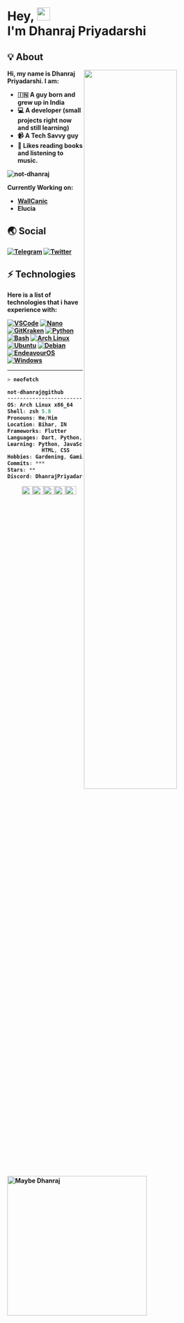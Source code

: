<h1 align=left><b>Hey, <img src="https://user-images.githubusercontent.com/80586983/170262939-814e2ea9-1881-4d16-9acd-fbc92a3c359a.gif" width="30px"><br>I'm Dhanraj Priyadarshi</h1>


## 💡 About
<a href="https://github.com/not-dhanraj">
<!--   <img align="right" width="45%" src="https://github-readme-stats.vercel.app/api?username=not-dhanraj&theme=radical&show_icons=true)"> -->
  <img align="right" width="65%" src="https://github-readme-streak-stats.herokuapp.com/?user=not-dhanraj&theme=radical">
</a>

Hi, my name is **Dhanraj Priyadarshi**. I am:
- 🇮🇳 A guy born and grew up in India
- 💻 A developer (small projects right now and still learning)
- 📹 A Tech Savvy guy
- 📖 Likes reading books and listening to music.

![not-dhanraj](https://komarev.com/ghpvc/?username=not-dhanraj)

Currently Working on:

- [WallCanic](https://bit.ly/WallCanic)
- Elucia

## 🌏 Social


[![Telegram](https://img.shields.io/badge/Telegram-lightblue?logo=telegram&logoColor=333333&style=for-the-badge)](https://telegram.me/berserkdhanraj)
[![Twitter](https://img.shields.io/badge/Twitter-lightblue?logo=twitter&logoColor=333333&style=for-the-badge)](https://twitter.com/berserkdhanraj)<br>

## ⚡ Technologies

Here is a list of technologies that i have experience with:

[![VSCode](https://img.shields.io/badge/Visual%20Studio%20Code-%23007ACC.svg?style=for-the-badge&logo=visual-studio-code&logoColor=FFFFFF)](https://code.visualstudio.com)
[![Nano](https://img.shields.io/badge/GNU%20Nano-%2357A143.svg?style=for-the-badge&logo=GNU&logoColor=FFFFFF)](https://www.nano-editor.org/)
[![GitKraken](https://img.shields.io/badge/GitKraken-purple?style=for-the-badge&logo=GitKraken&logoColor=FFFFFF)](https://atom.io)
[![Python](https://img.shields.io/badge/python%20-%2314354C.svg?style=for-the-badge&logo=python&logoColor=FFFFFF)](https://www.python.org)
[![Bash](https://img.shields.io/badge/Bash-%2300599C.svg?style=for-the-badge&logo=GNU%20Bash&logoColor=FFFFFF)](https://www.gnu.org/software/bash/)
[![Arch Linux](https://img.shields.io/badge/arch_linux-%231793D1.svg?style=for-the-badge&logo=arch-linux&logoColor=FFFFFF)](https://www.archlinux.org)
[![Ubuntu](https://img.shields.io/badge/ubuntu%20-%23E95420.svg?style=for-the-badge&logo=ubuntu&logoColor=FFFFFF)](https://ubuntu.com)
[![Debian](https://img.shields.io/badge/-Debian-purple?style=for-the-badge&logo=debian&logoColor=FFFFFF)](https://debian.org)
[![EndeavourOS](https://img.shields.io/badge/EndeavourOS-%2335BF5C.svg?style=for-the-badge&logo=linux&logoColor=FFFFFF)](https://endeavouros.com)
[![Windows](https://img.shields.io/badge/windows%20-%230078D6.svg?style=for-the-badge&logo=windows&logoColor=FFFFFF)](https://www.microsoft.com/en-gb/software-download/windows10)


---

```zsh
> neofetch
```

<img align="left" src="https://avatars.githubusercontent.com/u/80586983?v=4" alt="Maybe Dhanraj" width="320" /> 

```csharp
not-dhanraj@github
-------------------------
OS: Arch Linux x86_64
Shell: zsh 5.8
Pronouns: He/Him
Location: Bihar, IN
Frameworks: Flutter
Languages: Dart, Python, C, C++
Learning: Python, JavaScript,
           HTML, CSS
Hobbies: Gardening, Gaming, Reading, Listening Music
Commits: ***
Stars: **
Discord: DhanrajPriyadarshi#1604
```
<p align="left">
  &nbsp; &nbsp; &nbsp; &nbsp; &nbsp;
  <img alt="#474342" src="https://user-images.githubusercontent.com/80586983/170293418-a34dba4a-e5a9-4678-bbd5-1d5507869214.png" width="25" height="20" /><img alt="#fbedf6" src="https://user-images.githubusercontent.com/80586983/170293698-0b2ddb83-e08d-4498-ba6f-f44ff99df387.png" width="25" height="20" /><img alt="#c9594d" src="https://user-images.githubusercontent.com/80586983/170293847-eaac0951-a745-4a12-810a-0ce63e171bc6.png" width="25" height="20" /><img alt="#f8b9b2" src="https://user-images.githubusercontent.com/80586983/170293973-e48f7413-f028-4c19-9e75-6560789fe802.png" width="25" height="20" /><img alt="#ae9c9d" src="https://user-images.githubusercontent.com/80586983/170294100-e4c487bb-b2e5-4b3b-b8ed-ed3498a0421b.png" width="25" height="20" />
</p>
